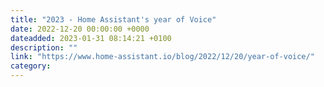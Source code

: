 ```yaml
---
title: "2023 - Home Assistant's year of Voice"
date: 2022-12-20 00:00:00 +0000
dateadded: 2023-01-31 08:14:21 +0100
description: ""
link: "https://www.home-assistant.io/blog/2022/12/20/year-of-voice/"
category:
---
```


